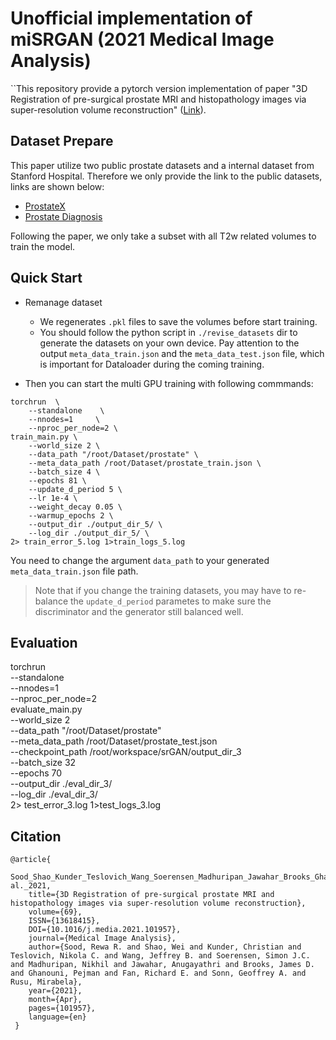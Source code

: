 # Unofficial implementation of miSRGAN (2021 Medical Image Analysis)

``This repository provide a pytorch version implementation of paper "3D Registration of pre-surgical prostate MRI and histopathology images via super-resolution volume reconstruction" ([Link](https://www.sciencedirect.com/science/article/pii/S1361841521000037)).

## Dataset Prepare
This paper utilize two public prostate datasets and a internal dataset from Stanford Hospital. Therefore we only provide the link to the public datasets, links are shown below:

- [ProstateX](https://wiki.cancerimagingarchive.net/pages/viewpage.action?pageId=23691656#23691656860763166b154d3b8294e6ff0c206fa5)
- [Prostate Diagnosis](https://wiki.cancerimagingarchive.net/display/Public/PROSTATE-DIAGNOSIS#327725498004a7544e04a10a36cf7ed85def9d0)

Following the paper, we only take a subset with all T2w related volumes to train the model.

## Quick Start
- Remanage dataset
  - We regenerates `.pkl` files to save the volumes before start training.
  - You should follow the python script in `./revise_datasets` dir to generate the datasets on your own device.  Pay attention to the output `meta_data_train.json` and the `meta_data_test.json` file, which is important for Dataloader during the coming training.

- Then you can start the multi GPU training with following commmands:
```
torchrun  \
    --standalone    \
    --nnodes=1     \
    --nproc_per_node=2 \
train_main.py \
    --world_size 2 \
    --data_path "/root/Dataset/prostate" \
    --meta_data_path /root/Dataset/prostate_train.json \
    --batch_size 4 \
    --epochs 81 \
    --update_d_period 5 \
    --lr 1e-4 \
    --weight_decay 0.05 \
    --warmup_epochs 2 \
    --output_dir ./output_dir_5/ \
    --log_dir ./output_dir_5/ \
2> train_error_5.log 1>train_logs_5.log
```
You need to change the argument `data_path` to your generated `meta_data_train.json` file path.

> Note that if you change the training datasets, you may have to re-balance the `update_d_period` parametes to make sure the discriminator and the generator still balanced well.

## Evaluation
torchrun  \
    --standalone    \
    --nnodes=1     \
    --nproc_per_node=2 \
evaluate_main.py \
    --world_size 2 \
    --data_path "/root/Dataset/prostate" \
    --meta_data_path /root/Dataset/prostate_test.json \
    --checkpoint_path /root/workspace/srGAN/output_dir_3 \
    --batch_size 32 \
    --epochs 70 \
    --output_dir ./eval_dir_3/ \
    --log_dir ./eval_dir_3/ \
2> test_error_3.log 1>test_logs_3.log

## Citation
```
@article{
    Sood_Shao_Kunder_Teslovich_Wang_Soerensen_Madhuripan_Jawahar_Brooks_Ghanouni_et al._2021, 
    title={3D Registration of pre-surgical prostate MRI and histopathology images via super-resolution volume reconstruction}, 
    volume={69}, 
    ISSN={13618415}, 
    DOI={10.1016/j.media.2021.101957}, 
    journal={Medical Image Analysis}, 
    author={Sood, Rewa R. and Shao, Wei and Kunder, Christian and Teslovich, Nikola C. and Wang, Jeffrey B. and Soerensen, Simon J.C. and Madhuripan, Nikhil and Jawahar, Anugayathri and Brooks, James D. and Ghanouni, Pejman and Fan, Richard E. and Sonn, Geoffrey A. and Rusu, Mirabela}, 
    year={2021}, 
    month={Apr}, 
    pages={101957}, 
    language={en} 
 }
```

